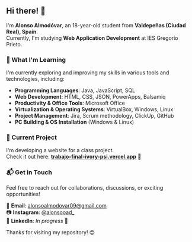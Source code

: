 ## Hi there! 👋  

I'm **Alonso Almodóvar**, an 18-year-old student from **Valdepeñas (Ciudad Real), Spain**.  
Currently, I'm studying **Web Application Development** at IES Gregorio Prieto.  

### 🌱 What I'm Learning  
I'm currently exploring and improving my skills in various tools and technologies, including:  

- **Programming Languages**: Java, JavaScript, SQL  
- **Web Development**: HTML, CSS, JSON, PowerApps, Balsamiq  
- **Productivity & Office Tools**: Microsoft Office  
- **Virtualization & Operating Systems**: VirtualBox, Windows, Linux  
- **Project Management**: Jira, Scrum methodology, ClickUp, GitHub  
- **PC Building & OS Installation** (Windows & Linux)  

### 🔭 Current Project  
I'm developing a website for a class project.  
Check it out here: **[trabajo-final-ivory-psi.vercel.app](https://trabajo-final-ivory-psi.vercel.app)** 🚀  

### 📬 Get in Touch  
Feel free to reach out for collaborations, discussions, or exciting opportunities!  

📧 **Email**: alonsoalmodovar09@gmail.com  
📷 **Instagram**: [@alonsooad_](https://instagram.com/alonsooad_)  
💼 **LinkedIn**: *In progress* 🚧  

Thanks for visiting my repository! 😊  
